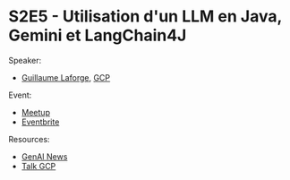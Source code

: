 
# S2E5 - Utilisation d'un LLM en Java, Gemini et LangChain4J

Speaker:
- [Guillaume Laforge](https://www.linkedin.com/in/glaforge/), [GCP](https://cloud.google.com/)

Event:
- [Meetup](https://www.meetup.com/generative-ai-nantes/events/298858231/)
- [Eventbrite](https://www.eventbrite.com/e/billets-7-conf-par-google-utilisation-dun-llm-en-java-gemini-et-langchain4j-813751541767)

Resources:
- [GenAI News](./genai-news.pdf)
- [Talk GCP](./gcp.pdf)
